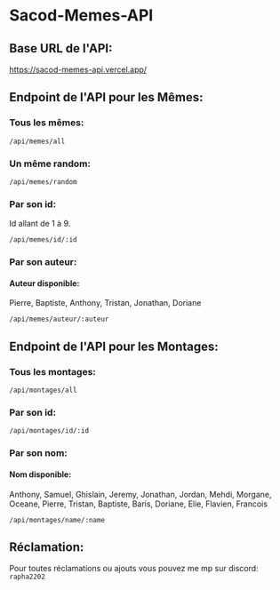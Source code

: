 # Sacod-Memes-API

## Base URL de l'API:

https://sacod-memes-api.vercel.app/

## Endpoint de l'API pour les Mêmes:

### Tous les mêmes:

`/api/memes/all`

### Un même random:

`/api/memes/random`

### Par son id:

Id allant de 1 à 9.

`/api/memes/id/:id`

### Par son auteur:

#### Auteur disponible:

Pierre, Baptiste, Anthony, Tristan, Jonathan, Doriane

`/api/memes/auteur/:auteur`

## Endpoint de l'API pour les Montages:

### Tous les montages:

`/api/montages/all`

### Par son id:

`/api/montages/id/:id`

### Par son nom:

#### Nom disponible:

Anthony, Samuel, Ghislain, Jeremy, Jonathan, Jordan, Mehdi, Morgane, Oceane, Pierre, Tristan, Baptiste, Baris, Doriane, Elie, Flavien, Francois

`/api/montages/name/:name`

## Réclamation:

Pour toutes réclamations ou ajouts vous pouvez me mp sur discord: `rapha2202`
